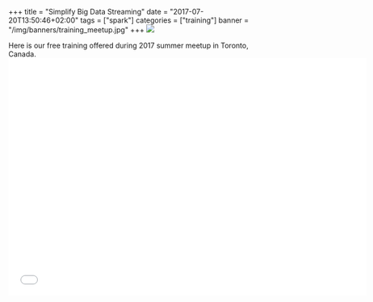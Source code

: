 +++
title = "Simplify Big Data Streaming"
date = "2017-07-20T13:50:46+02:00"
tags = ["spark"]
categories = ["training"]
banner = "/img/banners/training_meetup.jpg"
+++
![](/img/banners/training_meetup.jpg)  

Here is our free training offered during 2017 summer meetup in Toronto, Canada.
<embed src="/img/banners/DataFibers_MeetUp_IT21_2017_Summer.pdf" width="710" height="470" type='application/pdf'> </embed>